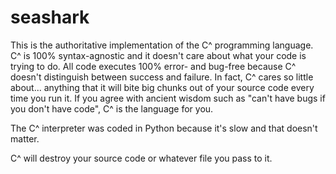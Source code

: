 # seashark

This is the authoritative implementation of the C^ programming language. C^ is 100% syntax-agnostic and it doesn't care about what your code is trying to do. All code executes 100% error- and bug-free because C^ doesn't distinguish between success and failure. In fact, C^ cares so little about... anything that it will bite big chunks out of your source code every time you run it. If you agree with ancient wisdom such as "can't have bugs if you don't have code", C^ is the language for you.

The C^ interpreter was coded in Python because it's slow and that doesn't matter.

C^ will destroy your source code or whatever file you pass to it.
